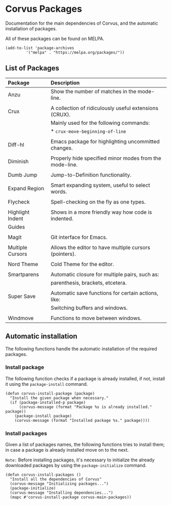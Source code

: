 # Corvus Packages

Documentation for the main dependencies of Corvus, and the automatic
installation of packages.

All of these packages can be found on MELPA.

```elisp
(add-to-list 'package-archives
	     '("melpa" . "https://melpa.org/packages/"))
```

## List of Packages

| Package          | Description                                             |
|:-----------------|:--------------------------------------------------------|
| Anzu             | Show the number of matches in the mode-line.            |
|                  |                                                         |
| Crux             | A collection of ridiculously useful extensions (CRUX).  |
|                  | Mainly used for the following commands:                 |
|                  | * `crux-move-beginning-of-line`                         |
|                  |                                                         |
| Diff-hl          | Emacs package for highlighting uncommitted changes.     |
|                  |                                                         |
| Diminish         | Properly hide specified minor modes from the mode-line. |
|                  |                                                         |
| Dumb Jump        | Jump-to-Definition functionality.                       |
|                  |                                                         |
| Expand Region    | Smart expanding system, useful to select words.         |
|                  |                                                         |
| Flycheck         | Spell-checking on the fly as one types.                 |
|                  |                                                         |
| Highlight Indent | Shows in a more friendly way how code is indented.      |
| Guides           |                                                         |
|                  |                                                         |
| Magit            | Git interface for Emacs.                                |
|                  |                                                         |
| Multiple Cursors | Allows the editor to have multiple cursors (pointers).  |
|                  |                                                         |
| Nord Theme       | Cold Theme for the editor.                              |
|                  |                                                         |
| Smartparens      | Automatic closure for multiple pairs, such as:          |
|                  | parenthesis, brackets, etcetera.                        |
|                  |                                                         |
| Super Save       | Automatic save functions for certain actions, like:     |
|                  | Switching buffers and windows.                          |
|                  |                                                         |
| Windmove         | Functions to move between windows.                      |
    
## Automatic installation

The following functions handle the automatic installation of the required
packages.

### Install package

The following function checks if a package is already installed, if not, install
it using the `package-install` command.

```elisp
(defun corvus-install-package (package)
  "Install the given package when necessary."
  (if (package-installed-p package)
      (corvus-message (format "Package %s is already installed." package))
    (package-install package)
    (corvus-message (format "Installed package %s." package))))
```

### Install packages

Given a list of packages names, the following functions tries to install them;
in case a package is already installed move on to the next.

`Note:` Before installing packages, it's necessary to initialize the already
downloaded packages by using the `package-initialize` command.

```elisp
(defun corvus-install-packages ()
  "Install all the dependencies of Corvus"
  (corvus-message "Initializing packages...")
  (package-initialize)
  (corvus-message "Installing dependencies...")
  (mapc #'corvus-install-package corvus-main-packages))
```
